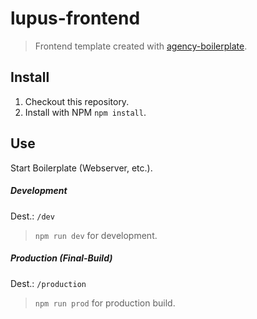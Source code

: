 # lupus-frontend

> Frontend template created with [agency-boilerplate](https://github.com/StephanGerbeth/agency-boilerplate).

## Install

1. Checkout this repository.
2. Install with NPM `npm install`.

## Use

Start Boilerplate (Webserver, etc.).

##### Development
Dest.: `/dev`

> `npm run dev` for development.

##### Production (Final-Build)
Dest.: `/production`

>`npm run prod` for production build.
